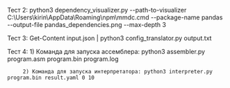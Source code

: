 Тест 2: python3 dependency_visualizer.py --path-to-visualizer C:\Users\kirin\AppData\Roaming\npm\mmdc.cmd --package-name pandas --output-file pandas_dependencies.png --max-depth 3

Тест 3: Get-Content input.json | python3 config_translator.py output.txt

Тест 4:  1) Команда для запуска ассемблера: python3 assembler.py program.asm program.bin program.log

         2) Команда для запуска интерпретатора: python3 interpreter.py program.bin result.yaml 0 10
